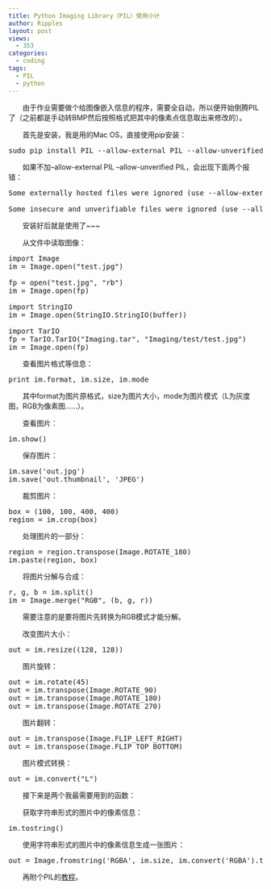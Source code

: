 ```yaml
---
title: Python Imaging Library（PIL）使用小计
author: Ripples
layout: post
views:
  - 353
categories:
  - coding
tags:
  - PIL
  - python
---
```

<p style="text-indent: 2em;">
  由于作业需要做个给图像嵌入信息的程序，需要全自动，所以便开始倒腾PIL了（之前都是手动转BMP然后按照格式把其中的像素点信息取出来修改的）。
</p>

<p style="text-indent: 2em;">
  首先是安装，我是用的Mac OS，直接使用pip安装：
</p>

<!--more-->

<pre class="brush:bash;toolbar:false">sudo&nbsp;pip&nbsp;install&nbsp;PIL&nbsp;--allow-external&nbsp;PIL&nbsp;--allow-unverified&nbsp;PIL</pre>

<p style="text-indent: 2em;">
  如果不加&#8211;allow-external PIL &#8211;allow-unverified PIL，会出现下面两个报错：
</p>

<pre class="brush:plain;toolbar:false">Some&nbsp;externally&nbsp;hosted&nbsp;files&nbsp;were&nbsp;ignored&nbsp;(use&nbsp;--allow-external&nbsp;PIL&nbsp;to&nbsp;allow).

Some&nbsp;insecure&nbsp;and&nbsp;unverifiable&nbsp;files&nbsp;were&nbsp;ignored&nbsp;(use&nbsp;--allow-unverified&nbsp;PIL&nbsp;to&nbsp;allow).</pre>

<p style="text-indent: 2em;">
</p>

<p style="text-indent: 2em;">
  安装好后就是使用了~~~
</p>

<p style="text-indent: 2em;">
  从文件中读取图像：
</p>

<pre class="brush:python;toolbar:false">import&nbsp;Image
im&nbsp;=&nbsp;Image.open("test.jpg")

fp&nbsp;=&nbsp;open("test.jpg",&nbsp;"rb")
im&nbsp;=&nbsp;Image.open(fp)

import&nbsp;StringIO
im&nbsp;=&nbsp;Image.open(StringIO.StringIO(buffer))

import&nbsp;TarIO
fp&nbsp;=&nbsp;TarIO.TarIO("Imaging.tar",&nbsp;"Imaging/test/test.jpg")
im&nbsp;=&nbsp;Image.open(fp)</pre>

<p style="text-indent: 2em;">
</p>

<p style="text-indent: 2em;">
  查看图片格式等信息：
</p>

<pre class="brush:python;toolbar:false">print&nbsp;im.format,&nbsp;im.size,&nbsp;im.mode</pre>

<p style="text-indent: 2em;">
  其中format为图片原格式，size为图片大小，mode为图片模式（L为灰度图，RGB为像素图……）。
</p>

<p style="text-indent: 2em;">
</p>

<p style="text-indent: 2em;">
  查看图片：
</p>

<pre class="brush:python;toolbar:false">im.show()</pre>

<p style="text-indent: 2em;">
</p>

<p style="text-indent: 2em;">
  保存图片：
</p>

<pre class="brush:python;toolbar:false">im.save(&#39;out.jpg&#39;)
im.save(&#39;out.thumbnail&#39;,&nbsp;&#39;JPEG&#39;)</pre>



<p style="text-indent: 2em;">
  裁剪图片：
</p>

<pre class="brush:python;toolbar:false">box&nbsp;=&nbsp;(100,&nbsp;100,&nbsp;400,&nbsp;400)
region&nbsp;=&nbsp;im.crop(box)</pre>

<p style="text-indent: 2em;">
</p>

<p style="text-indent: 2em;">
  处理图片的一部分：
</p>

<pre class="brush:python;toolbar:false">region&nbsp;=&nbsp;region.transpose(Image.ROTATE_180)
im.paste(region,&nbsp;box)</pre>

<p style="text-indent: 2em;">
</p>

<p style="text-indent: 2em;">
  将图片分解与合成：
</p>

<pre class="brush:python;toolbar:false">r,&nbsp;g,&nbsp;b&nbsp;=&nbsp;im.split()
im&nbsp;=&nbsp;Image.merge("RGB",&nbsp;(b,&nbsp;g,&nbsp;r))</pre>

<p style="text-indent: 2em;">
  需要注意的是要将图片先转换为RGB模式才能分解。
</p>

<p style="text-indent: 2em;">
</p>

<p style="text-indent: 2em;">
  改变图片大小：
</p>

<pre class="brush:python;toolbar:false">out&nbsp;=&nbsp;im.resize((128,&nbsp;128))</pre>

<p style="text-indent: 2em;">
</p>

<p style="text-indent: 2em;">
  图片旋转：
</p>

<pre class="brush:python;toolbar:false">out&nbsp;=&nbsp;im.rotate(45)
out&nbsp;=&nbsp;im.transpose(Image.ROTATE_90)
out&nbsp;=&nbsp;im.transpose(Image.ROTATE_180)
out&nbsp;=&nbsp;im.transpose(Image.ROTATE_270)</pre>

<p style="text-indent: 2em;">
</p>

<p style="text-indent: 2em;">
  图片翻转：
</p>

<pre class="brush:python;toolbar:false">out&nbsp;=&nbsp;im.transpose(Image.FLIP_LEFT_RIGHT)
out&nbsp;=&nbsp;im.transpose(Image.FLIP_TOP_BOTTOM)</pre>

<p style="text-indent: 2em;">
</p>

<p style="text-indent: 2em;">
  图片模式转换：
</p>

<pre class="brush:python;toolbar:false">out&nbsp;=&nbsp;im.convert("L")</pre>

<p style="text-indent: 2em;">
</p>

<p style="text-indent: 2em;">
  接下来是两个我最需要用到的函数：
</p>

<p style="text-indent: 2em;">
  获取<span style="text-indent: 32px;">字符串形式的</span>图片中的像素信息：
</p>

<pre class="brush:python;toolbar:false">im.tostring()</pre>

<p style="text-indent: 2em;">
  使用字符串形式的<span style="text-indent: 32px;">图片中的像素信息生成一张图片：</span>
</p>

<pre class="brush:python;toolbar:false">out&nbsp;=&nbsp;Image.fromstring(&#39;RGBA&#39;,&nbsp;im.size,&nbsp;im.convert(&#39;RGBA&#39;).tostring()</pre>

<p style="text-indent: 2em;">
</p>

<p style="text-indent: 2em;">
  再附个PIL的<a href="http://effbot.org/imagingbook/image.htm" target="_blank">教程</a>。
</p>

